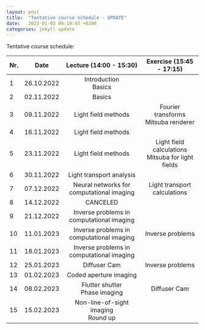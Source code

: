 ```yaml
---
layout: post
title:  "Tentative course schedule - UPDATE"
date:   2023-01-02 08:19:45 +0200
categories: jekyll update
---
```

Tentative course schedule:

| Nr. |    Date    |          Lecture (14:00 - 15:30)          |                Exercise (15:45 - 17:15)               |
|-----|:----------:|:-----------------------------------------:|:-----------------------------------------------------:|
| 1   | 26.10.2022 |          Introduction<br> Basics          |                                                       |
| 2   | 02.11.2022 |                   Basics                  |                                                       |
| 3   | 09.11.2022 |            Light field methods            |        Fourier transforms<br> Mitsuba renderer        |
| 4   | 16.11.2022 |            Light field methods            |                                                       |
| 5   | 23.11.2022 |            Light field methods            | Light field calculations<br> Mitsuba for light fields |
| 6   | 30.11.2022 |          Light transport analysis         |                                                       |
| 7   | 07.12.2022 | Neural networks for computational imaging |              Light transport calculations             |
| 8   | 14.12.2022 |                  CANCELED                 |                                                       |
| 9   | 21.12.2022 | Inverse problems in computational imaging |                                                       |
| 10  | 11.01.2023 | Inverse problems in computational imaging |                    Inverse problems                   |
| 11  | 18.01.2023 | Inverse problems in computational imaging |                                                       |
| 12  | 25.01.2023 |                Diffuser Cam               |                    Inverse problems                   |
| 13  | 01.02.2023 |           Coded aperture imaging          |                                                       |
| 14  | 08.02.2023 |      Flutter shutter<br>Phase imaging     |                      Diffuser Cam                     |
| 15  | 15.02.2023 |   Non-line-of-sight imaging<br> Round up  |                                                       |
